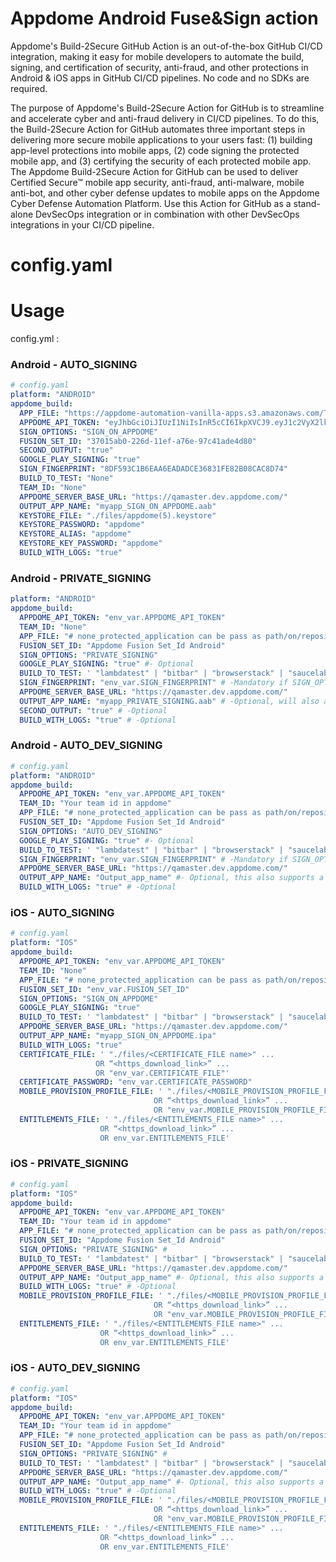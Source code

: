 # Appdome Android Fuse&Sign action
Appdome's Build-2Secure GitHub Action is an out-of-the-box GitHub CI/CD integration, making it easy for mobile developers to automate the build, signing, and certification of security, anti-fraud, and other protections in Android & iOS apps in GitHub CI/CD pipelines. No code and no SDKs are required.

The purpose of Appdome's Build-2Secure Action for GitHub is to streamline and accelerate cyber and anti-fraud delivery in CI/CD pipelines. To do this, the Build-2Secure Action for GitHub automates three important steps in delivering more secure mobile applications to your users fast: (1) building app-level protections into mobile apps, (2) code signing the protected mobile app, and (3) certifying the security of each protected mobile app. The Appdome Build-2Secure Action for GitHub can be used to deliver Certified Secure™ mobile app security, anti-fraud, anti-malware, mobile anti-bot, and other cyber defense updates to mobile apps on the Appdome Cyber Defense Automation Platform. Use this Action for GitHub as a stand-alone DevSecOps integration or in combination with other DevSecOps integrations in your CI/CD pipeline.
# config.yaml 
# Usage 
config.yml :
### Android - AUTO_SIGNING
```yaml
# config.yaml
platform: "ANDROID"
appdome_build:
  APP_FILE: "https://appdome-automation-vanilla-apps.s3.amazonaws.com/Thomas/PipelineFiles/Apps/FileFinder.aab?X-Amz-Algorithm=AWS4-HMAC-SHA256&X-Amz-Credential=AKIAUMYEOMD5JGE4UVGR%2F20240807%2Feu-central-1%2Fs3%2Faws4_request&X-Amz-Date=20240807T095002Z&X-Amz-Expires=36000&X-Amz-SignedHeaders=host&X-Amz-Signature=662b3b313e0b9a1cb041ec2181fa608c9f3f93477574a249d919ac2e013caded"
  APPDOME_API_TOKEN: "eyJhbGciOiJIUzI1NiIsInR5cCI6IkpXVCJ9.eyJ1c2VyX2lkIjoiYWQ2Yzk4MzAtMTY5OC0xMWVmLWI2NDktMzM3Y2U1NzAwNDY3Iiwic2FsdCI6IjRmMjBjMTRjLWU1MWItNDQ3YS1hMjBjLTNmY2FiNGIxODFlYSJ9.AI5soWJrClObNzD1T0yy_hLWVfLGyam08fhQm5QT4qs"
  SIGN_OPTIONS: "SIGN_ON_APPDOME"
  FUSION_SET_ID: "37015ab0-226d-11ef-a76e-97c41ade4d80"
  SECOND_OUTPUT: "true"
  GOOGLE_PLAY_SIGNING: "true"
  SIGN_FINGERPRINT: "8DF593C1B6EAA6EADADCE36831FE82B08CAC8D74"
  BUILD_TO_TEST: "None"
  TEAM_ID: "None"
  APPDOME_SERVER_BASE_URL: "https://qamaster.dev.appdome.com/"
  OUTPUT_APP_NAME: "myapp_SIGN_ON_APPDOME.aab"
  KEYSTORE_FILE: "./files/appdome(5).keystore"
  KEYSTORE_PASSWORD: "appdome"
  KEYSTORE_ALIAS: "appdome"
  KEYSTORE_KEY_PASSWORD: "appdome"
  BUILD_WITH_LOGS: "true"
```



### Android - PRIVATE_SIGNING
```yaml
platform: "ANDROID"
appdome_build:
  APPDOME_API_TOKEN: "env_var.APPDOME_API_TOKEN"
  TEAM_ID: "None"
  APP_FILE: "# none_protected_application can be pass as path/on/repository OR https://download_link"
  FUSION_SET_ID: "Appdome Fusion Set_Id Android"
  SIGN_OPTIONS: "PRIVATE_SIGNING"
  GOOGLE_PLAY_SIGNING: "true" #- Optional
  BUILD_TO_TEST: ' "lambdatest" | "bitbar" | "browserstack" | "saucelabs" or "None" - Optional - since version 1.1.0'
  SIGN_FINGERPRINT: "env_var.SIGN_FINGERPRINT" # -Mandatory if SIGN_OPTIONS is PRIVATE_SIGNING or AUTO_DEV_SIGNING
  APPDOME_SERVER_BASE_URL: "https://qamaster.dev.appdome.com/"
  OUTPUT_APP_NAME: "myapp_PRIVATE_SIGNING.aab" # -Optional, will also apply for second output universal apk
  SECOND_OUTPUT: "true" # -Optional
  BUILD_WITH_LOGS: "true" # -Optional
```

### Android - AUTO_DEV_SIGNING
```yaml
# config.yaml
platform: "ANDROID"
appdome_build:
  APPDOME_API_TOKEN: "env_var.APPDOME_API_TOKEN"
  TEAM_ID: "Your team id in appdome"
  APP_FILE: "# none_protected_application can be pass as path/on/repository OR https://download_link"
  FUSION_SET_ID: "Appdome Fusion Set_Id Android"
  SIGN_OPTIONS: "AUTO_DEV_SIGNING"
  GOOGLE_PLAY_SIGNING: "true" #- Optional
  BUILD_TO_TEST: ' "lambdatest" | "bitbar" | "browserstack" | "saucelabs" or "None" - Optional - since version 1.1.0'
  SIGN_FINGERPRINT: "env_var.SIGN_FINGERPRINT" # -Mandatory if SIGN_OPTIONS is PRIVATE_SIGNING or AUTO_DEV_SIGNING
  APPDOME_SERVER_BASE_URL: "https://qamaster.dev.appdome.com/"
  OUTPUT_APP_NAME: "Output_app_name" #- Optional, this also supports a full path.
  BUILD_WITH_LOGS: "true" # -Optional
```

### iOS - AUTO_SIGNING
```yaml
# config.yaml
platform: "IOS"
appdome_build:
  APPDOME_API_TOKEN: "env_var.APPDOME_API_TOKEN"
  TEAM_ID: "None"
  APP_FILE: "# none_protected_application can be pass as path/on/repository OR https://download_link"
  FUSION_SET_ID: "env_var.FUSION_SET_ID"
  SIGN_OPTIONS: "SIGN_ON_APPDOME"
  GOOGLE_PLAY_SIGNING: "true"
  BUILD_TO_TEST: ' "lambdatest" | "bitbar" | "browserstack" | "saucelabs" or "None" - Optional - since version 1.1.0'
  APPDOME_SERVER_BASE_URL: "https://qamaster.dev.appdome.com/"
  OUTPUT_APP_NAME: "myapp_SIGN_ON_APPDOME.ipa"
  BUILD_WITH_LOGS: "true"
  CERTIFICATE_FILE: ' "./files/<CERTIFICATE_FILE name>" ...
                   OR “<https_download_link>” ...
                   OR "env_var.CERTIFICATE_FILE"'
  CERTIFICATE_PASSWORD: "env_var.CERTIFICATE_PASSWORD"
  MOBILE_PROVISION_PROFILE_FILE: ' "./files/<MOBILE_PROVISION_PROFILE_FILE name>" ...
                                OR “<https_download_link>” ...
                                OR "env_var.MOBILE_PROVISION_PROFILE_FILE"'
  ENTITLEMENTS_FILE: ' "./files/<ENTITLEMENTS_FILE name>" ...
                    OR “<https_download_link>” ...
                    OR env_var.ENTITLEMENTS_FILE'
```

### iOS - PRIVATE_SIGNING
```yaml
# config.yaml
platform: "IOS"
appdome_build:
  APPDOME_API_TOKEN: "env_var.APPDOME_API_TOKEN"
  TEAM_ID: "Your team id in appdome"
  APP_FILE: "# none_protected_application can be pass as path/on/repository OR https://download_link"
  FUSION_SET_ID: "Appdome Fusion Set_Id Android"
  SIGN_OPTIONS: "PRIVATE_SIGNING" #
  BUILD_TO_TEST: ' "lambdatest" | "bitbar" | "browserstack" | "saucelabs" or "None" - Optional - since version 1.1.0'
  APPDOME_SERVER_BASE_URL: "https://qamaster.dev.appdome.com/"
  OUTPUT_APP_NAME: "Output_app_name" #- Optional, this also supports a full path.
  BUILD_WITH_LOGS: "true" # -Optional
  MOBILE_PROVISION_PROFILE_FILE: ' "./files/<MOBILE_PROVISION_PROFILE_FILE name>" ...
                                OR “<https_download_link>” ...
                                OR "env_var.MOBILE_PROVISION_PROFILE_FILE"'
  ENTITLEMENTS_FILE: ' "./files/<ENTITLEMENTS_FILE name>" ...
                    OR “<https_download_link>” ...
                    OR env_var.ENTITLEMENTS_FILE'
```

### iOS - AUTO_DEV_SIGNING
```yaml
# config.yaml
platform: "IOS"
appdome_build:
  APPDOME_API_TOKEN: "env_var.APPDOME_API_TOKEN"
  TEAM_ID: "Your team id in appdome"
  APP_FILE: "# none_protected_application can be pass as path/on/repository OR https://download_link"
  FUSION_SET_ID: "Appdome Fusion Set_Id Android"
  SIGN_OPTIONS: "PRIVATE_SIGNING" #
  BUILD_TO_TEST: ' "lambdatest" | "bitbar" | "browserstack" | "saucelabs" or "None" - Optional - since version 1.1.0'
  APPDOME_SERVER_BASE_URL: "https://qamaster.dev.appdome.com/"
  OUTPUT_APP_NAME: "Output_app_name" #- Optional, this also supports a full path.
  BUILD_WITH_LOGS: "true" # -Optional
  MOBILE_PROVISION_PROFILE_FILE: ' "./files/<MOBILE_PROVISION_PROFILE_FILE name>" ...
                                OR “<https_download_link>” ...
                                OR "env_var.MOBILE_PROVISION_PROFILE_FILE"'
  ENTITLEMENTS_FILE: ' "./files/<ENTITLEMENTS_FILE name>" ...
                    OR “<https_download_link>” ...
                    OR env_var.ENTITLEMENTS_FILE'
```